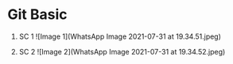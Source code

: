 # Git Basic

1. SC 1
![Image 1](WhatsApp Image 2021-07-31 at 19.34.51.jpeg)

2. SC 2
![Image 2](WhatsApp Image 2021-07-31 at 19.34.52.jpeg)